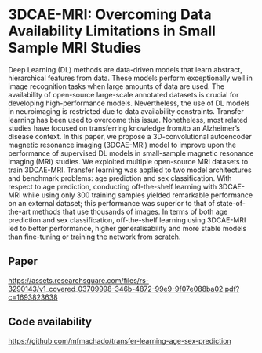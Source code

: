 # 3DCAE-MRI: Overcoming Data Availability Limitations in Small Sample MRI Studies

Deep Learning (DL) methods are data-driven models that learn abstract, hierarchical features from data. These models perform exceptionally well in image recognition tasks when large amounts of data are used. The availability of open-source large-scale annotated datasets is crucial for developing high-performance models. Nevertheless, the use of DL models in neuroimaging is restricted due to data availability constraints. Transfer learning has been used to overcome this issue. Nonetheless, most related studies have focused on transferring knowledge from/to an Alzheimer’s disease context. In this paper, we propose a 3D-convolutional autoencoder magnetic resonance imaging (3DCAE-MRI) model to improve upon the performance of supervised DL models in small-sample  magnetic resonance imaging (MRI) studies. We exploited multiple open-source MRI datasets to train 3DCAE-MRI. Transfer learning was applied to two model architectures and benchmark problems: age prediction and sex classification. With respect to age prediction, conducting off-the-shelf learning with 3DCAE-MRI while using only 300 training samples yielded remarkable performance on an external dataset; this performance was superior to that of state-of-the-art methods that use thousands of images. In terms of both age prediction and sex classification, off-the-shelf learning using 3DCAE-MRI led to better performance, higher generalisability and more stable models than fine-tuning or training the network from scratch.

## Paper
https://assets.researchsquare.com/files/rs-3290143/v1_covered_03709998-346b-4872-99e9-9f07e088ba02.pdf?c=1693823638

## Code availability
https://github.com/mfmachado/transfer-learning-age-sex-prediction